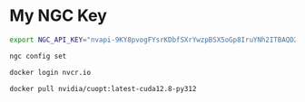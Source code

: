 
[NGC NVIDIA]: https://org.ngc.nvidia.com/setup/api-keys

# My NGC Key
```bash
export NGC_API_KEY="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"
```

[NVIDIA cuOPT]: https://docs.nvidia.com/cuopt/user-guide/latest/cuopt-server/quick-start.html#container-from-nvidia-ngc

```bash
ngc config set

docker login nvcr.io

docker pull nvidia/cuopt:latest-cuda12.8-py312
```